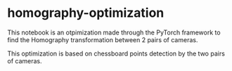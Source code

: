 # homography-optimization
This notebook is an otpimization made through the PyTorch framework to find the Homography transformation between 2 pairs of cameras.

This optimization is based on chessboard points detection by the two pairs of cameras. 
